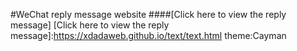 #WeChat reply message website
####[Click here to view the reply message]
[Click here to view the reply message]:https://xdadaweb.github.io/text/text.html
theme:Cayman
